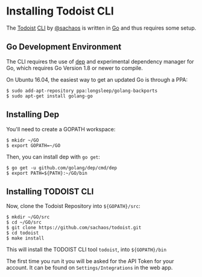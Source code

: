 # Installing Todoist CLI

The [Todoist](http://www.todoist.com) [CLI](https://github.com/sachaos/todoist) by [@sachaos](https://github.com/sachaos) is written in [Go](https://golang.org/) and thus
requires some setup.

## Go Development Environment

The CLI requires the use of [dep](https://github.com/golang/dep) and experimental dependency manager for Go, which requires Go Version 1.8 or newer to compile.

On Ubuntu 16.04, the easiest way to get an updated Go is through a PPA:

	$ sudo add-apt-repository ppa:longsleep/golang-backports
	$ sudo apt-get install golang-go

## Installing Dep

You'll need to create a GOPATH workspace:

	$ mkidr ~/GO
	$ export GOPATH=~/GO

Then, you can install dep with `go get`:

	$ go get -u github.com/golang/dep/cmd/dep
	$ export PATH=${PATH}:~/GO/bin

## Installing TODOIST CLI

Now, clone the Todoist Repository into `${GOPATH}/src`:

	$ mkdir ~/GO/src
	$ cd ~/GO/src
	$ git clone https://github.com/sachaos/todoist.git 
	$ cd todoist
	$ make install

This will install the TODOIST CLI tool `todoist`, into `${GOPATH}/bin`

The first time you run it you will be asked for the API Token for your account.  It can be found on `Settings/Integrations` in the web app.
